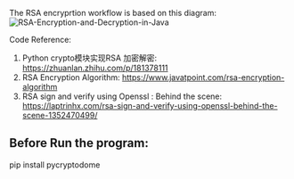 
 
The RSA encryprtion workflow is based on this diagram:
![RSA-Encryption-and-Decryption-in-Java](https://user-images.githubusercontent.com/57489128/199418881-c34aa2f7-160b-4614-bf8e-fe4897af26b5.png)

Code Reference:
1. Python crypto模块实现RSA 加密解密: https://zhuanlan.zhihu.com/p/181378111
2. RSA Encryption Algorithm: https://www.javatpoint.com/rsa-encryption-algorithm
3. RSA sign and verify using Openssl : Behind the scene: https://laptrinhx.com/rsa-sign-and-verify-using-openssl-behind-the-scene-1352470499/

## Before Run the program: 
pip install pycryptodome